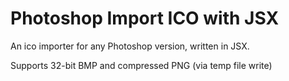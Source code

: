 # Photoshop Import ICO with JSX
An ico importer for any Photoshop version, written in JSX.

Supports 32-bit BMP and compressed PNG (via temp file write)
